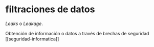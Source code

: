 # filtraciones de datos
*Leaks* o *Leakage*.

Obtención de información o datos a través de brechas de seguridad [[seguridad-informatica]]